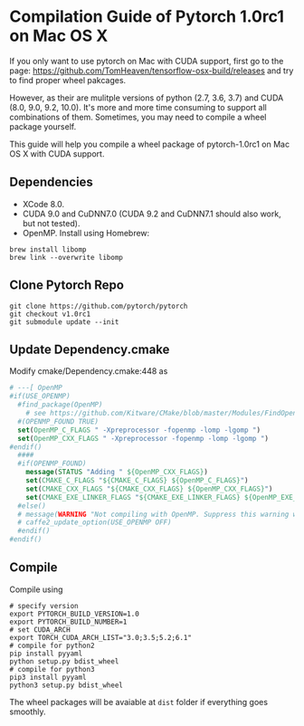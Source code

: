 # Compilation Guide of Pytorch 1.0rc1 on Mac OS X

If you only want to use pytorch on Mac with CUDA support, first go to the page: https://github.com/TomHeaven/tensorflow-osx-build/releases and try to find proper wheel pakcages. 

However, as their are mulitple versions of python (2.7, 3.6, 3.7) and CUDA (8.0, 9.0, 9.2, 10.0). It's more and more time consuming to support all combinations of them. Sometimes, you may need to compile a wheel package yourself.

This guide will help you compile a wheel package of pytorch-1.0rc1 on Mac OS X with CUDA support. 

## Dependencies
+ XCode 8.0. 
+ CUDA 9.0 and CuDNN7.0 (CUDA 9.2 and CuDNN7.1 should also work, but not tested).
+ OpenMP. Install using Homebrew:

```shell
brew install libomp
brew link --overwrite libomp
```


## Clone Pytorch Repo
```
git clone https://github.com/pytorch/pytorch
git checkout v1.0rc1
git submodule update --init
```

## Update Dependency.cmake


Modify cmake/Dependency.cmake:448 as

```CMake
# ---[ OpenMP
#if(USE_OPENMP)
  #find_package(OpenMP)
    # see https://github.com/Kitware/CMake/blob/master/Modules/FindOpenMP.cmake
  #(OPENMP_FOUND TRUE)
  set(OpenMP_C_FLAGS " -Xpreprocessor -fopenmp -lomp -lgomp ")
  set(OpenMP_CXX_FLAGS " -Xpreprocessor -fopenmp -lomp -lgomp ")
#endif() 
  ####
  #if(OPENMP_FOUND)
    message(STATUS "Adding " ${OpenMP_CXX_FLAGS})
    set(CMAKE_C_FLAGS "${CMAKE_C_FLAGS} ${OpenMP_C_FLAGS}")
    set(CMAKE_CXX_FLAGS "${CMAKE_CXX_FLAGS} ${OpenMP_CXX_FLAGS}")
    set(CMAKE_EXE_LINKER_FLAGS "${CMAKE_EXE_LINKER_FLAGS} ${OpenMP_EXE_LINKER_FLAGS}")
  #else()
  # message(WARNING "Not compiling with OpenMP. Suppress this warning with -DUSE_OPENMP=OFF")
  # caffe2_update_option(USE_OPENMP OFF)
  #endif()
#endif()
```

## Compile

Compile using

``` shell
# specify version
export PYTORCH_BUILD_VERSION=1.0
export PYTORCH_BUILD_NUMBER=1
# set CUDA_ARCH
export TORCH_CUDA_ARCH_LIST="3.0;3.5;5.2;6.1"
# compile for python2
pip install pyyaml
python setup.py bdist_wheel
# compile for python3
pip3 install pyyaml
python3 setup.py bdist_wheel
```

The wheel packages will be avaiable at `dist` folder if everything goes smoothly. 

